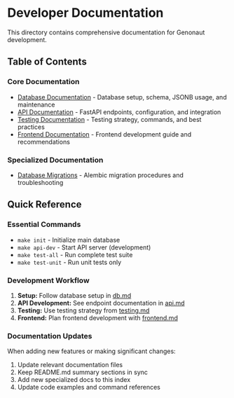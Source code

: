 # Developer Documentation

This directory contains comprehensive documentation for Genonaut development.

## Table of Contents

### Core Documentation
- [Database Documentation](./db.md) - Database setup, schema, JSONB usage, and maintenance
- [API Documentation](./api.md) - FastAPI endpoints, configuration, and integration
- [Testing Documentation](./testing.md) - Testing strategy, commands, and best practices
- [Frontend Documentation](../scratchpads/frontend.md) - Frontend development guide and recommendations

### Specialized Documentation
- [Database Migrations](./db_migrations.md) - Alembic migration procedures and troubleshooting

## Quick Reference

### Essential Commands
- `make init` - Initialize main database
- `make api-dev` - Start API server (development)
- `make test-all` - Run complete test suite
- `make test-unit` - Run unit tests only

### Development Workflow
1. **Setup:** Follow database setup in [db.md](./db.md)
2. **API Development:** See endpoint documentation in [api.md](./api.md)
3. **Testing:** Use testing strategy from [testing.md](./testing.md)
4. **Frontend:** Plan frontend development with [frontend.md](../scratchpads/frontend.md)

### Documentation Updates
When adding new features or making significant changes:
1. Update relevant documentation files
2. Keep README.md summary sections in sync
3. Add new specialized docs to this index
4. Update code examples and command references